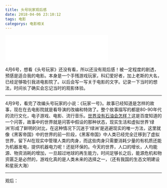 ```yaml
---
title: 头号玩家观后感
date: 2018-04-06 23:10:12
tags: 电影  
categorys: 电影相关
---
```

<iframe frameborder="no" border="0" marginwidth="0" marginheight="0" width=330 height=86 src="//music.163.com/outchain/player?type=2&id=432506345&auto=0&height=66"></iframe>

4月6号，想看《头号玩家》还没有看，所以还没有观后感！被一定程度的剧透，预感是适合我的电影。本身是一个手残游戏玩家，科幻爱好者，加上老斯的大名，已经足够吸引我进电影院了。以后会写一写关于电影的文字。记录一下当时的想法，时间长了确实会忘记当时的观影体验。

---  
4月9号，看完了改编头号玩家的小说：《玩家一号》。故事已经知道是怎样的故事，现在在去电影院就是看导演的改编和特效了。整个故事描写的都是80-90年代的流行文化，电子游戏、电影、流行音乐。[世界没有石油会怎样？](https://zhidao.baidu.com/question/280828774.html)这是百度知道的一个问答，故事中的世界就是问答中假设的那种状态，现实生活和虚拟世界‘绿洲’形成了鲜明的对比，在这种情况下沉迷于‘绿洲’是逃避现实的唯一方法，这里就像《黑客帝国》中的世界的前一阶段，《黑客帝国》中人类已经完全迁移到了虚拟世界，留下AI在现实中管理人类的肉身，而这些肉身只需要消耗少量的有机质还能为机器发电，提供机器电力呢！还挺环保的。今天的世界，人口的增长，人均能源、物资消耗的增加，一旦超过地球的再生能力，时间足够长之后，能源危机和物资匮乏是必然的，游戏化真的是人类未来的选择之一，（还有我国的生态文明建设和星辰大海）  
    
---
观后：